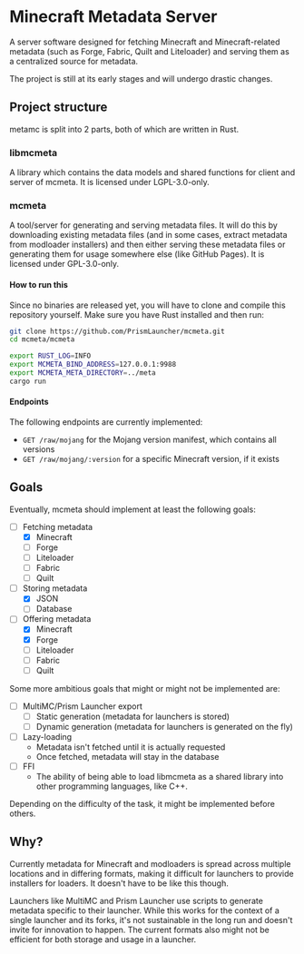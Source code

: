 # Minecraft Metadata Server

A server software designed for fetching Minecraft and Minecraft-related
metadata (such as Forge, Fabric, Quilt and Liteloader) and serving them as a
centralized source for metadata.

The project is still at its early stages and will undergo drastic changes.

## Project structure

metamc is split into 2 parts, both of which are written in Rust.

### libmcmeta

A library which contains the data models and shared functions for client and
server of mcmeta. It is licensed under LGPL-3.0-only.

### mcmeta

A tool/server for generating and serving metadata files. It will do this by
downloading existing metadata files (and in some cases, extract metadata from
modloader installers) and then either serving these metadata files or
generating them for usage somewhere else (like GitHub Pages). It is licensed
under GPL-3.0-only.

#### How to run this

Since no binaries are released yet, you will have to clone and compile this
repository yourself. Make sure you have Rust installed and then run:

```sh
git clone https://github.com/PrismLauncher/mcmeta.git
cd mcmeta/mcmeta

export RUST_LOG=INFO
export MCMETA_BIND_ADDRESS=127.0.0.1:9988
export MCMETA_META_DIRECTORY=../meta
cargo run
```

#### Endpoints

The following endpoints are currently implemented:

- `GET /raw/mojang` for the Mojang version manifest, which contains all
versions
- `GET /raw/mojang/:version` for a specific Minecraft version, if it exists

## Goals

Eventually, mcmeta should implement at least the following goals:

- [ ] Fetching metadata
  - [x] Minecraft
  - [ ] Forge
  - [ ] Liteloader
  - [ ] Fabric
  - [ ] Quilt
- [ ] Storing metadata
  - [x] JSON
  - [ ] Database
- [ ] Offering metadata
  - [x] Minecraft
  - [x] Forge
  - [ ] Liteloader
  - [ ] Fabric
  - [ ] Quilt

Some more ambitious goals that might or might not be implemented are:

- [ ] MultiMC/Prism Launcher export
  - [ ] Static generation (metadata for launchers is stored)
  - [ ] Dynamic generation (metadata for launchers is generated on the fly)
- [ ] Lazy-loading
  - Metadata isn't fetched until it is actually requested
  - Once fetched, metadata will stay in the database
- [ ] FFI
  - The ability of being able to load libmcmeta as a shared library into other
    programming languages, like C++.

Depending on the difficulty of the task, it might be implemented before others.

## Why?

Currently metadata for Minecraft and modloaders is spread across multiple
locations and in differing formats, making it difficult for launchers
to provide installers for loaders. It doesn't have to be like this though.

Launchers like MultiMC and Prism Launcher use scripts to generate metadata
specific to their launcher. While this works for the context of a single
launcher and its forks, it's not sustainable in the long run and doesn't
invite for innovation to happen. The current formats also might not be
efficient for both storage and usage in a launcher.
